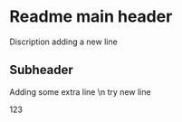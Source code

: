 # Readme main header

Discription 
adding a new line

## Subheader

Adding some extra line
\n try new line

123
